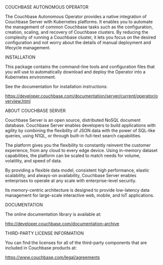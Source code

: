 COUCHBASE AUTONOMOUS OPERATOR

The Couchbase Autonomous Operator provides a native integration of Couchbase
Server with Kubernetes platforms. It enables you to automate the management of
common Couchbase tasks such as the configuration, creation, scaling, and
recovery of Couchbase clusters. By reducing the complexity of running a
Couchbase cluster, it lets you focus on the desired configuration and not worry
about the details of manual deployment and lifecycle management.


INSTALLATION

This package contains the command-line tools and configuration files that you
will use to automatically download and deploy the Operator into a Kubernetes
environment.

See the documentation for installation instructions:

https://developer.couchbase.com/documentation/server/current/operator/overview.html


ABOUT COUCHBASE SERVER

Couchbase Server is an open source, distributed NoSQL document database.
Couchbase Server enables developers to build applications with agility by
combining the flexibility of JSON data with the power of SQL-like queries, using
N1QL, or through built-in full-text search capabilities.

The platform gives you the flexibility to constantly reinvent the customer
experience, from any cloud to every edge device. Using in-memory dataset
capabilities, the platform can be scaled to match needs for volume, volatility,
and speed of data.

By providing a flexible data model, consistent high performance, elastic
scalability, and always-on availability, Couchbase Server enables enterprises to
operate at any scale with enterprise-level security.

Its memory-centric architecture is designed to provide low-latency data
management for large-scale interactive web, mobile, and IoT applications.


DOCUMENTATION

The online documentation library is available at:

http://developer.couchbase.com/documentation-archive


THIRD-PARTY LICENSE INFORMATION

You can find the licenses for all of the third-party components that are
included in Couchbase products at:

https://www.couchbase.com/legal/agreements
